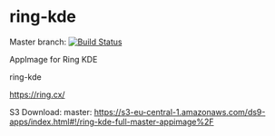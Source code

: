 # ring-kde
Master branch:
[![Build Status](http://aci.pangea.pub/job/ring-kde-full-master-appimage/badge/icon)](http://aci.pangea.pub/job/ring-kde-full-master-appimage/)

AppImage for Ring KDE

ring-kde

https://ring.cx/

S3 Download:
master:
https://s3-eu-central-1.amazonaws.com/ds9-apps/index.html#!/ring-kde-full-master-appimage%2F
